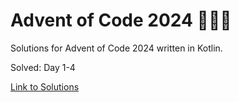 # Advent of Code 2024 🎄🌟🎅
Solutions for Advent of Code 2024 written in Kotlin.

Solved: Day 1-4

[Link to Solutions](https://github.com/patrick-elmquist/Advent-of-Code-2024/tree/main/src/main/kotlin)
